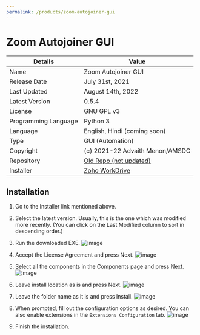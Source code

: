 ```yaml
---
permalink: /products/zoom-autojoiner-gui
---
```


# Zoom Autojoiner GUI

Details | Value
--|--
Name | Zoom Autojoiner GUI
Release Date | July 31st, 2021
Last Updated | August 14th, 2022
Latest Version | 0.5.4
License | GNU GPL v3
Programming Language | Python 3
Language | English, Hindi (coming soon)
Type | GUI (Automation)
Copyright | (c) 2021-22 Advaith Menon/AMSDC
Repository | [Old Repo (not updated)](https://github.com/advaithm582/zoom-autojoiner-gui)
Installer | [Zoho WorkDrive](https://workdrive.zohopublic.in/folder/gc2944a6c06e96e4543f3b55066196a4bd566?layout=list)

## Installation
1. Go to the Installer link mentioned above.
2. Select the latest version. Usually, this is the one which was modified more recently. (You can click on the Last Modified column to sort in descending order.)
3. Run the downloaded EXE.   ![image](https://user-images.githubusercontent.com/83835839/184684310-d21c8038-d923-49d9-b5e5-7a7fc8ed3844.png)

4. Accept the License Agreement and press Next.   ![image](https://user-images.githubusercontent.com/83835839/184688992-c7507165-6e20-44db-ad91-a8debfca33b4.png)

4. Select all the components in the Components page and press Next.  ![image](https://user-images.githubusercontent.com/83835839/184689116-1dca3c23-5512-47a8-ab99-4e063359b01a.png)

5. Leave install location as is and press Next.  ![image](https://user-images.githubusercontent.com/83835839/184689208-39596d13-8b78-42ff-beb9-2dfe2818f419.png)

6. Leave the folder name as it is and press Install. ![image](https://user-images.githubusercontent.com/83835839/184689303-ac5840ea-263d-474c-923d-e431a98a5133.png)

7. When prompted, fill out the configuration options as desired. You can also enable extensions in the `Extensions Configuration` tab.  ![image](https://user-images.githubusercontent.com/83835839/184689607-7a88bea3-e34d-4b64-96fb-972473489c59.png)

8. Finish the installation.
